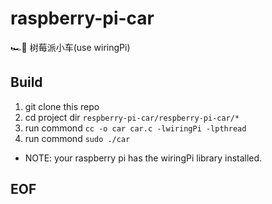 # raspberry-pi-car
🏎🚗 树莓派小车(use wiringPi)

## Build

1. git clone this repo
2. cd project dir  `respberry-pi-car/respberry-pi-car/*`
3. run commond  `cc -o car car.c -lwiringPi -lpthread`
4. run commond  `sudo ./car`

* NOTE: your raspberry pi has the wiringPi library installed.

## EOF
